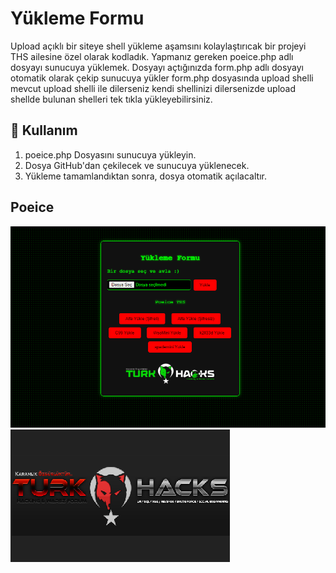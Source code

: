 # Yükleme Formu

Upload açıklı bir siteye shell yükleme aşamsını kolaylaştırıcak bir projeyi THS ailesine özel olarak kodladık.
Yapmanız gereken poeice.php adlı dosyayı sunucuya yüklemek.
Dosyayı açtığınızda form.php adlı dosyayı otomatik olarak çekip sunucuya yükler form.php dosyasında upload shelli mevcut upload shelli ile dilerseniz kendi shellinizi dilersenizde upload shellde bulunan shelleri tek tıkla yükleyebilirsiniz.

## 🚀 Kullanım

1. poeice.php Dosyasını sunucuya yükleyin.
2. Dosya GitHub'dan çekilecek ve sunucuya yüklenecek.
3. Yükleme tamamlandıktan sonra, dosya otomatik açılacaltır.

## Poeice

![Hack](shellresmi.png)
![Hack](turkhacks.png)
